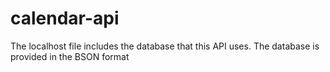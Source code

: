 # calendar-api

The localhost file includes the database that this API uses. The database is provided in the BSON format
